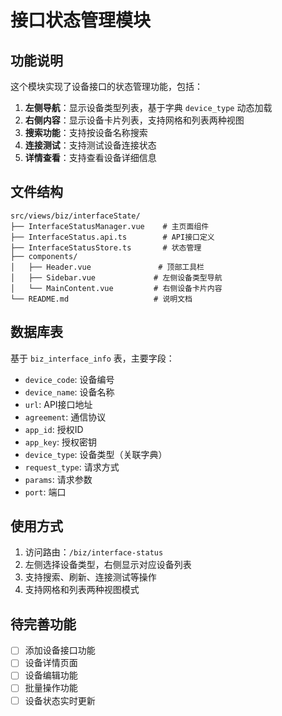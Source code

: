 # 接口状态管理模块

## 功能说明

这个模块实现了设备接口的状态管理功能，包括：

1. **左侧导航**：显示设备类型列表，基于字典 `device_type` 动态加载
2. **右侧内容**：显示设备卡片列表，支持网格和列表两种视图
3. **搜索功能**：支持按设备名称搜索
4. **连接测试**：支持测试设备连接状态
5. **详情查看**：支持查看设备详细信息

## 文件结构

```
src/views/biz/interfaceState/
├── InterfaceStatusManager.vue    # 主页面组件
├── InterfaceStatus.api.ts        # API接口定义
├── InterfaceStatusStore.ts       # 状态管理
├── components/
│   ├── Header.vue               # 顶部工具栏
│   ├── Sidebar.vue             # 左侧设备类型导航
│   └── MainContent.vue         # 右侧设备卡片内容
└── README.md                   # 说明文档
```

## 数据库表

基于 `biz_interface_info` 表，主要字段：
- `device_code`: 设备编号
- `device_name`: 设备名称
- `url`: API接口地址
- `agreement`: 通信协议
- `app_id`: 授权ID
- `app_key`: 授权密钥
- `device_type`: 设备类型（关联字典）
- `request_type`: 请求方式
- `params`: 请求参数
- `port`: 端口

## 使用方式

1. 访问路由：`/biz/interface-status`
2. 左侧选择设备类型，右侧显示对应设备列表
3. 支持搜索、刷新、连接测试等操作
4. 支持网格和列表两种视图模式

## 待完善功能

- [ ] 添加设备接口功能
- [ ] 设备详情页面
- [ ] 设备编辑功能
- [ ] 批量操作功能
- [ ] 设备状态实时更新
